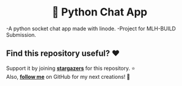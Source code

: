 <h1 align="center"> 🚀 Python Chat App</h1>

-A python socket chat app made with linode.
-Project for MLH-BUILD Submission.

## Find this repository useful? :heart:
Support it by joining __[stargazers](https://github.com/AmartyaSingh97/PYTHON-CHAT-APP/stargazers)__ for this repository. :star: <br>
Also, __[follow me](https://github.com/AmartyaSingh97)__ on GitHub for my next creations! 🤩

